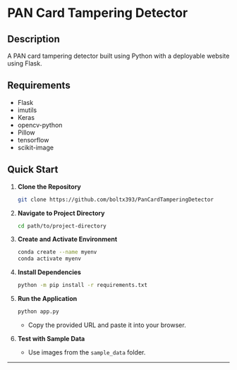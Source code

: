 # PAN Card Tampering Detector

## Description
A PAN card tampering detector built using Python with a deployable website using Flask.

## Requirements
- Flask
- imutils
- Keras
- opencv-python
- Pillow
- tensorflow
- scikit-image

## Quick Start

1. **Clone the Repository**
   ```bash
   git clone https://github.com/boltx393/PanCardTamperingDetector
   ```

2. **Navigate to Project Directory**
   ```bash
   cd path/to/project-directory
   ```

3. **Create and Activate Environment**
   ```bash
   conda create --name myenv
   conda activate myenv
   ```

4. **Install Dependencies**
   ```bash
   python -m pip install -r requirements.txt
   ```

5. **Run the Application**
   ```bash
   python app.py
   ```
   - Copy the provided URL and paste it into your browser.

6. **Test with Sample Data**
   - Use images from the `sample_data` folder.


---
